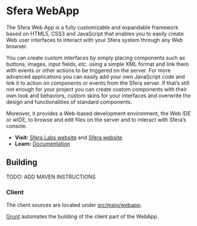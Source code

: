 # Sfera WebApp

The Sfera Web App is a fully customizable and expandable framework based on HTML5, CSS3 and JavaScript that enables you to easily create Web user interfaces to interact with your Sfera system through any Web browser.

You can create custom interfaces by simply placing components such as buttons, images, input fields, etc. using a simple XML format and link them with events or other actions to be triggered on the server.
For more advanced applications you can easily add your own JavaScript code and link it to action on components or events from the Sfera server.
If that’s still not enough for your project you can create custom components with their own look and behaviors, custom skins for your interfaces and overwrite the design and functionalities of standard components.

Moreover, it provides a Web-based development environment, the Web IDE or wIDE, to browse and edit files on the server and to interact with Sfera’s console.

* **Visit:** [Sfera Labs website](https://sferalabs.cc) and [Sfera website](https://sferalabs.cc/sfera)
* **Learn:** [Documentation](https://sfera.sferalabs.cc/docs)

## Building


TODO: ADD MAVEN INSTRUCTIONS


### Client

The client sources are located under [src/main/webapp](src/main/webapp).

[Grunt](http://gruntjs.com) automates the building of the client part of the WebApp.
